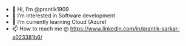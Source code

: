 - 👋 Hi, I’m @prantik1909
- 👀 I’m interested in Software development 
- 🌱 I’m currently learning Cloud (Azure)
- 📫 How to reach me @ https://www.linkedin.com/in/prantik-sarkar-a023381b6/

<!---
prantik1909/prantik1909 is a ✨ special ✨ repository because its `README.md` (this file) appears on your GitHub profile.
You can click the Preview link to take a look at your changes.
--->
